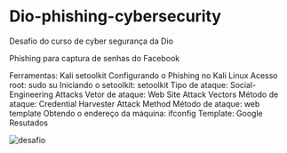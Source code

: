 # Dio-phishing-cybersecurity
Desafio do curso de cyber segurança da Dio

Phishing para captura de senhas do Facebook
<th>
Ferramentas: 
Kali 
setoolkit
  <th>
Configurando o Phishing no Kali Linux
Acesso root: sudo su
Iniciando o setoolkit: setoolkit
Tipo de ataque: Social-Engineering Attacks
Vetor de ataque: Web Site Attack Vectors
Método de ataque: Credential Harvester Attack Method 
Método de ataque: web template 
Obtendo o endereço da máquina: ifconfig
Template: Google 
Resutados

![desafio](https://github.com/ACTR1/Dio-phishing-cybersecurity/assets/120684616/bb2be01b-1f37-4808-851a-6e2355ae31b1)
